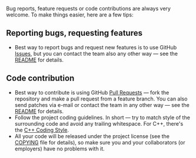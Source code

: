 Bug reports, feature requests or code contributions are always very welcome.
To make things easier, here are a few tips:

Reporting bugs, requesting features
-----------------------------------

-   Best way to report bugs and request new features is to use GitHub
    [Issues](https://github.com/mosra/magnum-bindings/issues), but you can
    contact the team also any other way — see the [README](README.md) for
    details.

Code contribution
-----------------

-   Best way to contribute is using GitHub [Pull Requests](https://github.com/mosra/magnum-bindings/pulls)
    — fork the repository and make a pull request from a feature branch. You
    can also send patches via e-mail or contact the team in any other way — see
    the [README](README.md) for details.
-   Follow the project coding guidelines. In short — try to match style of the
    surrounding code and avoid any trailing whitespace. For C++, there's the
    [C++ Coding Style](https://doc.magnum.graphics/magnum/coding-style.html).
-   All your code will be released under the project license (see the
    [COPYING](COPYING) file for details), so make sure you and your
    collaborators (or employers) have no problems with it.
